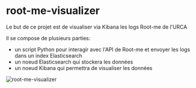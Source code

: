 # root-me-visualizer

Le but de ce projet est de visualiser via Kibana les logs Root-me de l'URCA

Il se compose de plusieurs parties:
* un script Python pour interagir avec l'API de Root-me et envoyer les logs dans un index Elasticsearch
* un noeud Elasticsearch qui stockera les données
* un noeud Kibana qui permettra de visualiser les données

![root-me-visualizer](https://user-images.githubusercontent.com/12548183/158899873-4a0c7f5a-894a-42a2-bfb3-ba99226d6651.png)
